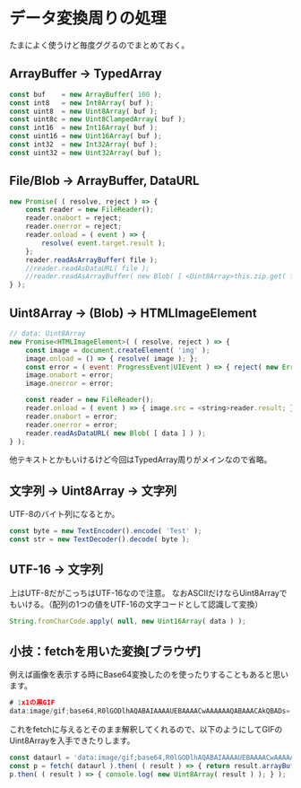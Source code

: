 # データ変換周りの処理

たまによく使うけど毎度ググるのでまとめておく。

## ArrayBuffer → TypedArray

```js
const buf    = new ArrayBuffer( 100 );
const int8   = new Int8Array( buf );
const uint8  = new Uint8Array( buf );
const uint8c = new Uint8ClampedArray( buf );
const int16  = new Int16Array( buf );
const uint16 = new Uint16Array( buf );
const int32  = new Int32Array( buf );
const uint32 = new Uint32Array( buf );
```

## File/Blob → ArrayBuffer, DataURL

```js
new Promise( ( resolve, reject ) => {
	const reader = new FileReader();
	reader.onabort = reject;
	reader.onerror = reject;
	reader.onload = ( event ) => {
		resolve( event.target.result );
	};
	reader.readAsArrayBuffer( file );
	//reader.readAsDataURL( file );
	//reader.readAsArrayBuffer( new Blob( [ <Uint8Array>this.zip.get( file ) ] ) );
} );
```

## Uint8Array → (Blob) → HTMLImageElement

```js
// data: Uint8Array
new Promise<HTMLImageElement>( ( resolve, reject ) => {
	const image = document.createElement( 'img' );
	image.onload = () => { resolve( image ); };
	const error = ( event: ProgressEvent|UIEvent ) => { reject( new Error( 'Load error:' + file ) ); };
	image.onabort = error;
	image.onerror = error;

	const reader = new FileReader();
	reader.onload = ( event ) => { image.src = <string>reader.result; };
	reader.onabort = error;
	reader.onerror = error;
	reader.readAsDataURL( new Blob( [ data ] ) );
} );
```

他テキストとかもいけるけど今回はTypedArray周りがメインなので省略。

## 文字列 → Uint8Array → 文字列

UTF-8のバイト列になるとか。

```js
const byte = new TextEncoder().encode( 'Test' );
const str = new TextDecoder().decode( byte );
```

## UTF-16 → 文字列

上はUTF-8だがこっちはUTF-16なので注意。
なおASCIIだけならUint8Arrayでもいける。（配列の1つの値をUTF-16の文字コードとして認識して変換）

```js
String.fromCharCode.apply( null, new Uint16Array( data ) );
```

## 小技：fetchを用いた変換[ブラウザ]

例えば画像を表示する時にBase64変換したのを使ったりすることもあると思います。

```js
# 1x1の黒GIF
data:image/gif;base64,R0lGODlhAQABAIAAAAUEBAAAACwAAAAAAQABAAACAkQBADs=
```

これをfetchに与えるとそのまま解釈してくれるので、以下のようにしてGIFのUint8Arrayを入手できたりします。

```js
const dataurl = 'data:image/gif;base64,R0lGODlhAQABAIAAAAUEBAAAACwAAAAAAQABAAACAkQBADs=';
const p = fetch( dataurl ).then( ( result ) => { return result.arrayBuffer(); } );
p.then( ( result ) => { console.log( new Uint8Array( result ) ); } );
```
